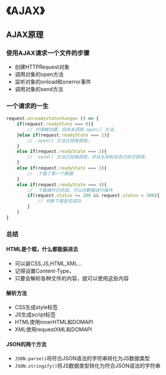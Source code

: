 # 《AJAX》
## AJAX原理
### 使用AJAX请求一个文件的步骤
* 创建HTTPRequest对象
* 调用对象的open方法
* 监听对象的onload和onerror事件
* 调用对象的send方法
### 一个请求的一生
```javascript
request.onreadystatechange= () => {
    if(request.readyState === 0){
        // 代理被创建，但尚未调用 open() 方法。
    }else if(request.readyState === 1){
        // 	open() 方法已经被调用。
    }
    else if(request.readyState === 2){
        // 	send() 方法已经被调用，并且头部和状态已经可获得。
    }
    else if(request.readyState === 3){
        // 	下载了第一个数据
    }
    else if(request.readyState === 4){
        // 	下载操作已完成。可以对数据进行操作
        if(request.status >= 200 && request.status < 300){
            // 判断下载是否成功
        }
    }
}
```
### 总结
#### HTML是个框，什么都能装进去
* 可以装CSS,JS,HTML,XML...
* 记得设置Content-Type，
* 只要会解析各种文件的内容，就可以使用这些内容
#### 解析方法
* CSS生成style标签
* JS生成script标签
* HTML使用innerHTML和DOMAPI
* XML使用requestXML和DOMAPI
#### JSON的两个方法
* `JSON.parse()`将符合JSON语法的字符串转化为JS数据类型
* `JSON.stringify()`将JS数据类型转化为符合JSON语法的字符串